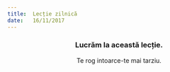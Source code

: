 ```yaml
---
title:  Lecție zilnică
date:   16/11/2017
---
```


### <center>Lucrăm la această lecție.</center>
<center>Te rog intoarce-te mai tarziu.</center>